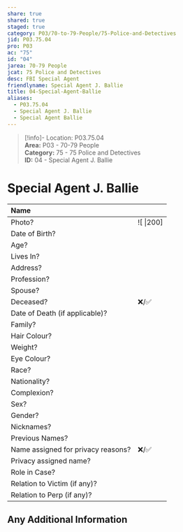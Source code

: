 ```yaml
---  
share: true  
shared: true  
staged: true  
category: P03/70-to-79-People/75-Police-and-Detectives  
jid: P03.75.04  
pro: P03  
ac: "75"  
id: "04"  
jarea: 70-79 People  
jcat: 75 Police and Detectives  
desc: FBI Special Agent  
friendlyname: Special Agent J. Ballie  
title: 04-Special-Agent-Ballie  
aliases:  
  - P03.75.04  
  - Special Agent J. Ballie  
  - Special Agent Ballie  
---  
```

>[!info]- Location: P03.75.04  
>**Area:** P03 - 70-79 People  
>**Category:** 75 - 75 Police and Detectives  
>**ID:** 04 - Special Agent J. Ballie  
  
# Special Agent J. Ballie  
  
| Name                               |            |  
|:---------------------------------- |:---------- |  
| Photo?                             | ![  \|200] |  
| Date of Birth?                     |            |  
| Age?                               |            |  
| Lives In?                          |            |  
| Address?                           |            |  
| Profession?                        |            |  
| Spouse?                            |            |  
| Deceased?                          | ❌/✅      |  
| Date of Death (if applicable)?     |            |  
| Family?                            |            |  
| Hair Colour?                       |            |  
| Weight?                            |            |  
| Eye Colour?                        |            |  
| Race?                              |            |  
| Nationality?                       |            |  
| Complexion?                        |            |  
| Sex?                               |            |  
| Gender?                                   |            |  
| Nicknames?                         |            |  
| Previous Names?                    |            |  
| Name assigned for privacy reasons? | ❌/✅      |  
| Privacy assigned name?             |            |  
| Role in Case?                      |            |  
| Relation to Victim (if any)?       |            |  
| Relation to Perp (if any)?         |            |  
  
## Any Additional Information